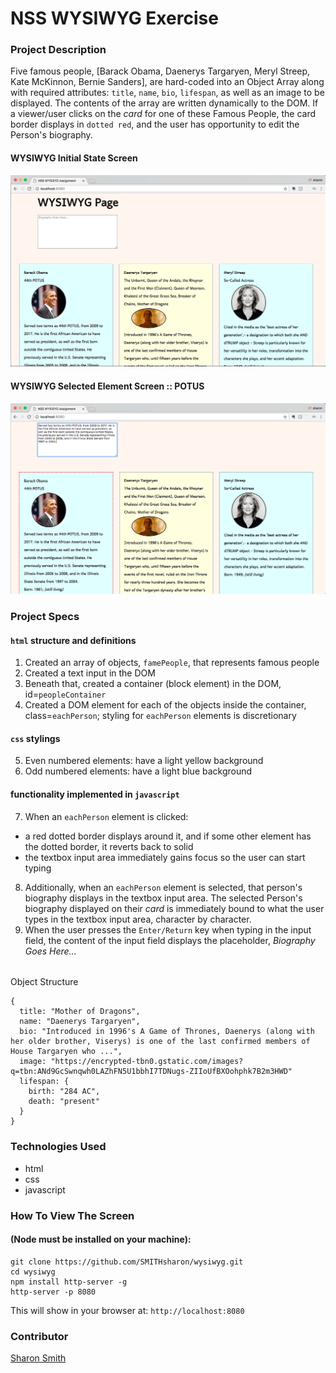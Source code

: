 # NSS WYSIWYG Exercise

### Project Description 
Five famous people, [Barack Obama, Daenerys Targaryen, Meryl Streep, Kate McKinnon, Bernie Sanders], are hard-coded into an Object Array along with required attributes: `title`, `name`, `bio`, `lifespan`, as well as an image to be displayed. The contents of the array are written dynamically to the DOM. If a viewer/user clicks on the *card* for one of these Famous People, the card border displays in `dotted red`, and the user has opportunity to edit the Person's biography. 

#### WYSIWYG Initial State Screen 
![WYSIWYG Initial State Screen](https://raw.githubusercontent.com/SMITHsharon/wysiwyg/screens/screens/WYSIWYG%20Initial%20State%20Screen%20Grab.png)

#### WYSIWYG Selected Element Screen :: POTUS
![WYSIWYG Selected Element Screen](https://raw.githubusercontent.com/SMITHsharon/wysiwyg/screens/screens/WYSIWYG%20Selected%20Element%20Screen%20Grab.png)


### Project Specs
#### `html` structure and definitions
1. Created an array of objects, `famePeople`, that represents famous people
2. Created a text input in the DOM
3. Beneath that, created a container (block element) in the DOM, id=`peopleContainer`
4. Created a DOM element for each of the objects inside the container, class=`eachPerson`; 
styling for `eachPerson` elements is discretionary

#### `css` stylings
5. Even numbered elements: have a light yellow background
6. Odd numbered elements: have a light blue background

#### functionality implemented in `javascript` 
7. When an `eachPerson` element is clicked:
- a red dotted border displays around it, and if some other element has the dotted border, it reverts back to solid
- the textbox input area immediately gains focus so the user can start typing

8. Additionally, when an `eachPerson` element is selected, that person's biography displays in the textbox input area. The selected Person's biography displayed on their *card* is immediately bound to what the user types in the textbox input area, character by character.
9. When the user presses the `Enter/Return` key when typing in the input field, the content of the input field displays the placeholder, *Biography Goes Here...*


######
Object Structure
```
{
  title: "Mother of Dragons",
  name: "Daenerys Targaryen",
  bio: "Introduced in 1996's A Game of Thrones, Daenerys (along with her older brother, Viserys) is one of the last confirmed members of House Targaryen who ...",
  image: "https://encrypted-tbn0.gstatic.com/images?q=tbn:ANd9GcSwnqwh0LAZhFN5U1bbhI7TDNugs-ZIIoUfBXOohphk7B2m3HWD"
  lifespan: {
    birth: "284 AC",
    death: "present"
  }
}
```


### Technologies Used
- html
- css
- javascript


### How To View The Screen 
#### (Node must be installed on your machine):
```
git clone https://github.com/SMITHsharon/wysiwyg.git
cd wysiwyg
npm install http-server -g
http-server -p 8080
```

This will show in your browser at: `http://localhost:8080`


### Contributor
[Sharon Smith](https://github.com/SMITHsharon)

